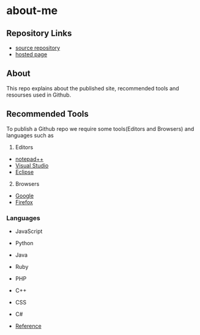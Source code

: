 # about-me

## Repository Links
- [source repository](https://github.com/Kamal4195/about-me/edit/master/README.md)
- [hosted page](https://kamal4195.github.io/about-me/)


## About
   This repo explains about the published site, recommended tools and resourses used in Github.
   
## Recommended Tools
   To publish a Github repo we require some tools(Editors and Browsers) and languages such as
   1. Editors
   - [notepad++](https://notepad-plus-plus.org)
   - [Visual Studio](https://visualstudio.microsoft.com/vs/)
   - [Eclipse](https://www.eclipse.org/downloads/)
   2. Browsers
   - [Google](https://www.google.com)
   - [Firefox](https://www.mozilla.org/en-US/firefox/new/)
   ### Languages
   - JavaScript
   - Python
   - Java
   - Ruby
   - PHP
   - C++
   - CSS
   - C#
   
   - [Reference](ttps://octoverse.github.com/2017/)
   
   
   
   

